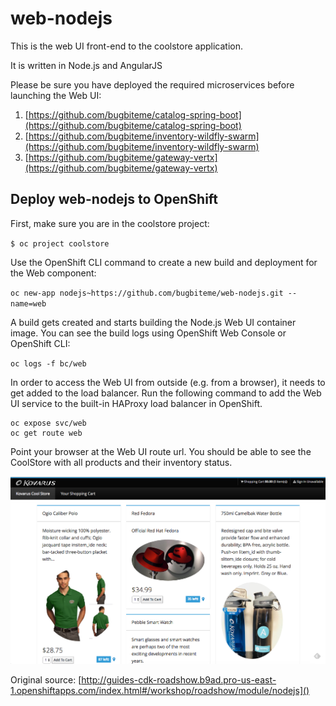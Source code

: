 # web-nodejs

This is the web UI front-end to the coolstore application.

It is written in Node.js and AngularJS

Please be sure you have deployed the required microservices before launching the Web UI:

1. [https://github.com/bugbiteme/catalog-spring-boot](https://github.com/bugbiteme/catalog-spring-boot)
2. [https://github.com/bugbiteme/inventory-wildfly-swarm](https://github.com/bugbiteme/inventory-wildfly-swarm)
3. [https://github.com/bugbiteme/gateway-vertx](https://github.com/bugbiteme/gateway-vertx)

## Deploy web-nodejs to OpenShift

First, make sure you are in the coolstore project:

`$ oc project coolstore`

Use the OpenShift CLI command to create a new build and deployment for the Web component:

`oc new-app nodejs~https://github.com/bugbiteme/web-nodejs.git --name=web`

A build gets created and starts building the Node.js Web UI container image. You can see the build logs using OpenShift Web Console or OpenShift CLI:


`oc logs -f bc/web`

In order to access the Web UI from outside (e.g. from a browser), it needs to get added to the load balancer. Run the following command to add the Web UI service to the built-in HAProxy load balancer in OpenShift.

~~~~
oc expose svc/web
oc get route web
~~~~

Point your browser at the Web UI route url. You should be able to see the CoolStore with all products and their inventory status.

![](img/web_ui.png)

Original source: [http://guides-cdk-roadshow.b9ad.pro-us-east-1.openshiftapps.com/index.html#/workshop/roadshow/module/nodejs]()